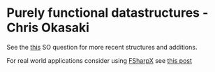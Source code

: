 Purely functional datastructures - Chris Okasaki
=

See the [this](https://cstheory.stackexchange.com/questions/1539/whats-new-in-purely-functional-data-structures-since-okasaki) SO question for more recent structures and additions.

For real world applications consider using [FSharpX](http://fsprojects.github.io/FSharpx.Extras/) see [this post](https://stackoverflow.com/questions/17941932/f-immutable-data-structures-for-high-frequency-real-time-streaming-data)
